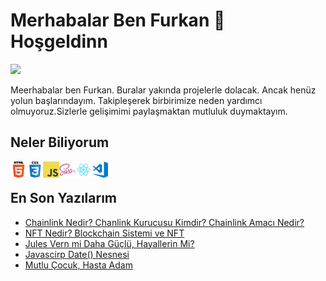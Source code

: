# Merhabalar Ben Furkan 👋 Hoşgeldinn


<img src="https://media.giphy.com/media/qQh0DBncuFJwQ/giphy.gif">


<p>Meerhabalar ben Furkan. Buralar yakında projelerle dolacak. Ancak henüz yolun başlarındayım. Takipleşerek birbirimize neden yardımcı olmuyoruz.Sizlerle gelişimimi paylaşmaktan mutluluk duymaktayım. </p>

## Neler Biliyorum

<img align="left" alt="HTML5" width="26px" src="https://raw.githubusercontent.com/github/explore/80688e429a7d4ef2fca1e82350fe8e3517d3494d/topics/html/html.png" />
<img align="left" alt="CSS3" width="26px" src="https://raw.githubusercontent.com/github/explore/80688e429a7d4ef2fca1e82350fe8e3517d3494d/topics/css/css.png" />
<img align="left" alt="JavaScript" width="26px" src="https://raw.githubusercontent.com/github/explore/80688e429a7d4ef2fca1e82350fe8e3517d3494d/topics/javascript/javascript.png" />
<img align="left" alt="Sass" width="26px" src="https://raw.githubusercontent.com/github/explore/80688e429a7d4ef2fca1e82350fe8e3517d3494d/topics/sass/sass.png" />
<img align="left" alt="React" width="26px" src="https://raw.githubusercontent.com/github/explore/80688e429a7d4ef2fca1e82350fe8e3517d3494d/topics/react/react.png" />
<img align="left" alt="Visual Studio Code" width="26px" src="https://raw.githubusercontent.com/github/explore/80688e429a7d4ef2fca1e82350fe8e3517d3494d/topics/visual-studio-code/visual-studio-code.png" />

<br>

## En Son Yazılarım

- [Chainlink Nedir? Chanlink Kurucusu Kimdir? Chainlink Amacı Nedir?](https://www.teknokanyon.com/chainlink-nedir.html)
- [NFT Nedir? Blockchain Sistemi ve NFT](https://www.teknokanyon.com/nft-nedir.html)
- [Jules Vern mi Daha Güçlü, Hayallerin Mi?](https://mirrkett.blogspot.com/2020/05/jules-verne-mi-daha-guclu-hayallerin-mi.html)
- [Javascirp Date() Nesnesi](https://www.teknokanyon.com/javascript-date-nesnesi.html)
- [Mutlu Çocuk, Hasta Adam](https://mirrkett.blogspot.com/2021/05/mutlu-cocuk-hasta-adam.html)

